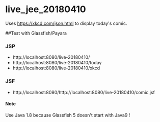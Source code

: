 # live_jee_20180410

Uses https://xkcd.com/json.html to display today's comic.

##Test with Glassfish/Payara

### JSP
* http://localhost:8080/live-20180410/
* http://localhost:8080/live-20180410/today
* http://localhost:8080/live-20180410/xkcd

### JSF
* http://localhost:8080/http://localhost:8080/live-20180410/comic.jsf

#### Note
Use Java 1.8 because Glassfish 5 doesn't start with Java9 !